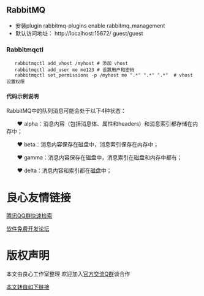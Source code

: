 ## RabbitMQ
- 安装plugin rabbitmq-plugins enable rabbitmq_management
- 默认访问地址： http://localhost:15672/  guest/guest

### Rabbitmqctl
 
 ```
    rabbitmqctl add_vhost /myhost # 添加 vhost 
    rabbitmqctl add_user me me123 # 设置用户和密码
    rabbitmqctl set_permissions -p /myhost me ".*" ".*" ".*"  # vhost 设置权限
```

#### 代码示例说明

> 
 RabbitMQ中的队列消息可能会处于以下4种状态：

　　❤ alpha：消息内容（包括消息体、属性和headers）和消息索引都存储在内存中；

　　❤ beta：消息内容保存在磁盘中，消息索引保存在内存中；

　　❤ gamma：消息内容保存在磁盘中，消息索引在磁盘和内存中都有；

　　❤ delta：消息内容和索引都在磁盘中；



 # 良心友情链接

[腾讯QQ群快速检索](http://u.720life.cn/s/8cf73f7c)

[软件免费开发论坛](http://u.720life.cn/s/bbb01dc0)

# 版权声明 

本文由良心工作室整理 欢迎加入[官方交流Q群](https://u.720life.cn/s/f2316816)谈合作

[本文转自如下链接](http://u.720life.cn/g/2e71d0f0a5c601172267ba20d3a43c6eb8c83f58b4354d828f9e84b83aedbd046e70cb75c726f0bc9300e06c79aad86835151e73b25b52f4dbbab95ab41b363596d78c04c4b5e38bdc6e012793195401)